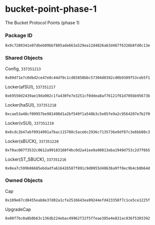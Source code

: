 # bucket-point-phase-1
The Bucket Protocol Points (phase 1)

### Package ID
```
0x9c7289341e07dbeb09bbf805ade663a529ea12d4826a63d467f6326b8fd0c13e
```

### Shared Objects
Config, `337351213`
```
0x89d71e7c0dbd2ce47e0c44df0c1cd65858bbc57304d0392cd0b9389f53ceb5f1
```
Locker(afSUI), `337351217`
```
0x69550d2439ae19da902c1fa430fe7e3251cf0ddea8af76121f61d705bb95673b
```
Locker(haSUI), `337351218`
```
0xcae53a48cf09957be981498d1a2bf549f1a548b3c5e85fe9a2c9564207e7b2f0
```
Locker(vSUI), `337351219`
```
0x0cdc2b47abf0914991a7bac115788c5ace6c2936c7135736e9df87c3e6bb80c3
```
Locker(sBUCK), `337351220`
```
0xf0ac007f3532c0612a99183160f4bc0d2a41ee9a98013eba1949d753c2d7f6b5
```
Locker(ST_SBUCK), `337351216`
```
0x0ea7c599b86685ebdadfa616426587f891c9d0955d40636a9ff0ec9b4cb0b64d
```

### Owned Objects
Cap
```
0x109e67cd8455eab8e37d02a1cfe2516643ea99244efd423358f7c1ce5ce1225f
```
UpgradeCap
```
0x00f7bc0a8b0b63c136db224ebac49962f32f5ffeae385e4e831ac036f5303392
```